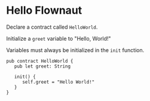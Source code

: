 # Hello Flownaut

Declare a contract called `HelloWorld`.

Initialize a `greet` variable to "Hello, World!"

Variables must always be initialized in the `init` function.

```cadence
pub contract HelloWorld {
   pub let greet: String

   init() {
      self.greet = "Hello World!"
   }
}
```
